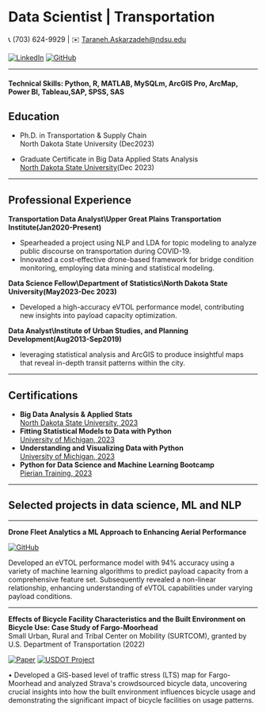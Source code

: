 # Data Scientist | Transportation

📞 (703) 624-9929 | ✉️ [Taraneh.Askarzadeh@ndsu.edu](mailto:Taraneh.Askarzadeh@ndsu.edu)

[![LinkedIn](https://img.shields.io/badge/-LinkedIn-blue?style=flat&logo=LinkedIn&logoColor=white&link=https://linkedin.com/in/taraneh-askarzadeh-ph-d-b974a4b3)](https://linkedin.com/in/taraneh-askarzadeh-ph-d-b974a4b3)
[![GitHub](https://img.shields.io/badge/-GitHub-black?style=flat&logo=GitHub&logoColor=white&link=https://github.com/TaranehAskarzadeh)](https://github.com/TaranehAskarzadeh)

---

#### Technical Skills: Python, R, MATLAB, MySQLm, ArcGIS Pro, ArcMap, Power BI, Tableau,SAP, SPSS, SAS

##  Education

- Ph.D. in Transportation & Supply Chain      
  North Dakota State University (Dec2023)

- Graduate Certificate in Big Data Applied Stats Analysis      
  [North Dakota State University](https://www.parchment.com/u/award/83d69a01410dc0aebd33f3b4c973afad)(Dec 2023)

---


## Professional Experience

**Transportation Data Analyst\Upper Great Plains Transportation Institute(Jan2020-Present)**
- Spearheaded a project using NLP and LDA for topic modeling to analyze public discourse on transportation during COVID-19.
- Innovated a cost-effective drone-based framework for bridge condition monitoring, employing data mining and statistical modeling.

**Data Science Fellow\Department of Statistics\North Dakota State University(May2023-Dec 2023)**
- Developed a high-accuracy eVTOL performance model, contributing new insights into payload capacity optimization.

**Data Analyst\Institute of Urban Studies, and Planning Development(Aug2013-Sep2019)**    
- leveraging statistical analysis and ArcGIS to produce insightful maps that reveal in-depth transit patterns within the city.

  
---


## Certifications

- **Big Data Analysis & Applied Stats**                   
   [North Dakota State University, 2023](https://www.parchment.com/u/award/83d69a01410dc0aebd33f3b4c973afad)
- **Fitting Statistical Models to Data with Python**       
   [University of Michigan, 2023](https://www.coursera.org/account/accomplishments/certificate/5KXUGKKKFJJR)
- **Understanding and Visualizing Data with Python**       
  [University of Michigan, 2023](https://www.coursera.org/account/accomplishments/verify/FY5V7DVXVBJX?utm_source=link&utm_medium=certificate&utm_content=cert_image&utm_campaign=sharing_cta&utm_product=course)
- **Python for Data Science and Machine Learning Bootcamp**          
 [Pierian Training, 2023](https://www.udemy.com/certificate/UC-7b95569e-0d5c-4a9b-a386-e3263f4d73c6/)


---


## Selected projects in data science, ML and NLP
---
**Drone Fleet Analytics a ML Approach to Enhancing Aerial Performance**   

[![GitHub](https://img.shields.io/badge/GitHub-Drone_Fleet_Analytics-blue?style=flat&logo=github)](https://github.com/TaranehAskarzadeh/Drone-Fleet-Analytics-A-Machine-Learning-Approach-to-Enhancing-Aerial-Performance)

Developed an eVTOL performance model with 94% accuracy using a variety of machine learning algorithms to predict payload capacity from a comprehensive feature set. Subsequently revealed a non-linear relationship, enhancing understanding of eVTOL capabilities under varying payload conditions.

---

**Effects of Bicycle Facility Characteristics and the Built Environment on Bicycle Use: Case Study of Fargo-Moorhead**           
Small Urban, Rural and Tribal Center on Mobility (SURTCOM), granted by U.S. Department of Transportation (2022) 

[![Paper](https://img.shields.io/badge/Paper-Read-blue?style=flat-square&logo=adobeacrobatreader&logoColor=white)](https://www.hindawi.com/journals/jat/2021/9808922/) [![USDOT Project](https://img.shields.io/badge/USDOT_Project-View-blue?style=flat-square&logo=adobeacrobatreader&logoColor=white)](https://www.ugpti.org/resources/reports/details.php?id=1105)



•	Developed a GIS-based level of traffic stress (LTS) map for Fargo-Moorhead and analyzed Strava's crowdsourced bicycle data, uncovering crucial insights into how the built environment influences bicycle usage and demonstrating the significant impact of bicycle facilities on usage patterns.











